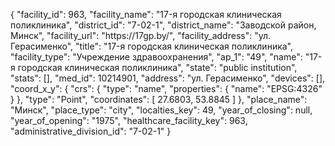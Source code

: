 {
    "facility_id": 963,
    "facility_name": "17-я городская клиническая поликлиника",
    "district_id": "7-02-1",
    "district_name": "Заводской район, Минск",
    "facility_url": "https:\/\/17gp.by\/",
    "facility_address": "ул. Герасименко",
    "title": "17-я городская клиническая поликлиника",
    "facility_type": "Учреждение здравоохранения",
    "ap_1": "49",
    "name": "17-я городская клиническая поликлиника",
    "state": "public institution",
    "stats": [],
    "med_id": 10214901,
    "address": "ул. Герасименко",
    "devices": [],
    "coord_x_y": {
        "crs": {
            "type": "name",
            "properties": {
                "name": "EPSG:4326"
            }
        },
        "type": "Point",
        "coordinates": [
            27.6803,
            53.8845
        ]
    },
    "place_name": "Минск",
    "place_type": "city",
    "localties_key": 49,
    "year_of_closing": null,
    "year_of_opening": "1975",
    "healthcare_facility_key": 963,
    "administrative_division_id": "7-02-1"
}